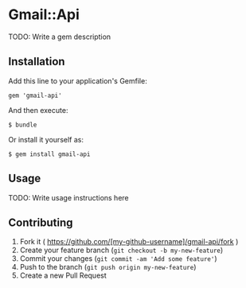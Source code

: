 # Gmail::Api

TODO: Write a gem description

## Installation

Add this line to your application's Gemfile:

    gem 'gmail-api'

And then execute:

    $ bundle

Or install it yourself as:

    $ gem install gmail-api

## Usage

TODO: Write usage instructions here

## Contributing

1. Fork it ( https://github.com/[my-github-username]/gmail-api/fork )
2. Create your feature branch (`git checkout -b my-new-feature`)
3. Commit your changes (`git commit -am 'Add some feature'`)
4. Push to the branch (`git push origin my-new-feature`)
5. Create a new Pull Request
